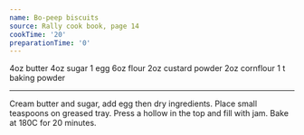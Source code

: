 ```yaml
---
name: Bo-peep biscuits
source: Rally cook book, page 14
cookTime: '20'
preparationTime: '0'
---
```


4oz butter
4oz sugar
1 egg
6oz flour
2oz custard powder
2oz cornflour
1 t baking powder

---

Cream butter and sugar, add egg then dry ingredients.  Place small teaspoons on greased tray.  Press a hollow in the top and fill with jam.  Bake at 180C for 20 minutes.

